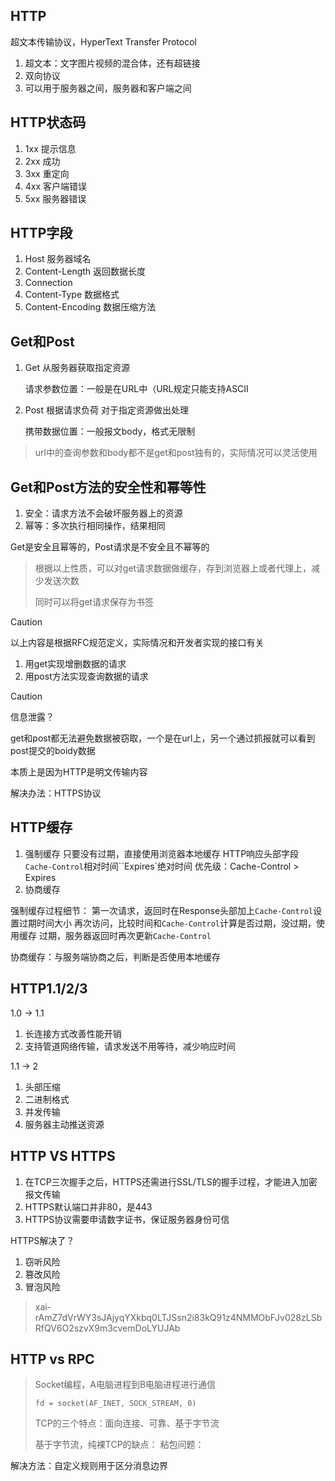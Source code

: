 ## HTTP

超文本传输协议，HyperText Transfer Protocol

1. 超文本：文字图片视频的混合体，还有超链接
2. 双向协议
3. 可以用于服务器之间，服务器和客户端之间

## HTTP状态码

1. 1xx 提示信息
2. 2xx 成功
3. 3xx 重定向
4. 4xx 客户端错误
5. 5xx 服务器错误

## HTTP字段

1. Host 服务器域名
2. Content-Length 返回数据长度
3. Connection 
4. Content-Type 数据格式
5. Content-Encoding 数据压缩方法

## Get和Post

1. Get 从服务器获取指定资源

   请求参数位置：一般是在URL中（URL规定只能支持ASCII

2. Post 根据请求负荷 对于指定资源做出处理

   携带数据位置：一般报文body，格式无限制

> url中的查询参数和body都不是get和post独有的，实际情况可以灵活使用

## Get和Post方法的安全性和幂等性

1. 安全：请求方法不会破坏服务器上的资源
2. 幂等：多次执行相同操作，结果相同

Get是安全且幂等的，Post请求是不安全且不幂等的

> 根据以上性质，可以对get请求数据做缓存，存到浏览器上或者代理上，减少发送次数
>
> 同时可以将get请求保存为书签

> [!caution]
>
> 以上内容是根据RFC规范定义，实际情况和开发者实现的接口有关
>
> 1. 用get实现增删数据的请求
> 2. 用post方法实现查询数据的请求

> [!caution]
>
> 信息泄露？
>
> get和post都无法避免数据被窃取，一个是在url上，另一个通过抓报就可以看到post提交的boidy数据
>
> 本质上是因为HTTP是明文传输内容
>
> 解决办法：HTTPS协议

## HTTP缓存

1. 强制缓存
   只要没有过期，直接使用浏览器本地缓存
   HTTP响应头部字段`Cache-Control`相对时间``Expires`绝对时间
   优先级：Cache-Control > Expires
2. 协商缓存



强制缓存过程细节：
第一次请求，返回时在Response头部加上`Cache-Control`设置过期时间大小
再次访问，比较时间和`Cache-Control`计算是否过期，没过期，使用缓存
过期，服务器返回时再次更新`Cache-Control`



协商缓存：与服务端协商之后，判断是否使用本地缓存

## HTTP1.1/2/3

1.0 -> 1.1

1. 长连接方式改善性能开销
2. 支持管道网络传输，请求发送不用等待，减少响应时间



1.1 -> 2

1. 头部压缩
2. 二进制格式
3. 并发传输
4. 服务器主动推送资源



## HTTP VS HTTPS

1. 在TCP三次握手之后，HTTPS还需进行SSL/TLS的握手过程，才能进入加密报文传输
2. HTTPS默认端口并非80，是443
3. HTTPS协议需要申请数字证书，保证服务器身份可信



HTTPS解决了？

1. 窃听风险
2. 篡改风险
3. 冒泡风险

> xai-rAmZ7dVrWY3sJAjyqYXkbq0LTJSsn2i83kQ91z4NMMObFJv028zLSbRfQV6O2szvX9m3cvemDoLYUJAb

## HTTP vs RPC

> Socket编程，A电脑进程到B电脑进程进行通信
>
> `fd = socket(AF_INET, SOCK_STREAM, 0)`
>
> TCP的三个特点：面向连接、可靠、基于字节流 
>
> 基于字节流，纯裸TCP的缺点：
> 粘包问题：

解决方法：自定义规则用于区分消息边界